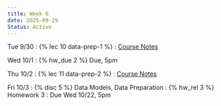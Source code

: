```yaml
---
title: Week 6
date: 2025-09-29
Status: Active
---
```


Tue 9/30
: {% lec 10 data-prep-1 %}
  : [Course Notes](https://data101.org/notes/5-data_prep/structural.html) 

Wed 10/1
: {% hw_due 2 %} Due, 5pm

Thu 10/2
: {% lec 11 data-prep-2 %}
  : [Course Notes](https://data101.org/notes/5-data_prep/granularity.html) 

Fri 10/3
: {% disc 5 %} Data Models, Data Preparation
: {% hw_rel 3 %} Homework 3
  : Due Wed 10/22, 5pm